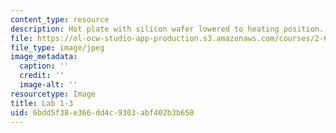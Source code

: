 ```yaml
---
content_type: resource
description: Hot plate with silicon wafer lowered to heating position. (Lab 1 image)
file: https://ol-ocw-studio-app-production.s3.amazonaws.com/courses/2-672-project-laboratory-spring-2009/6bdd5f38e366dd4c9303abf402b3b650_lab13.jpg
file_type: image/jpeg
image_metadata:
  caption: ''
  credit: ''
  image-alt: ''
resourcetype: Image
title: Lab 1-3
uid: 6bdd5f38-e366-dd4c-9303-abf402b3b650
---
```


